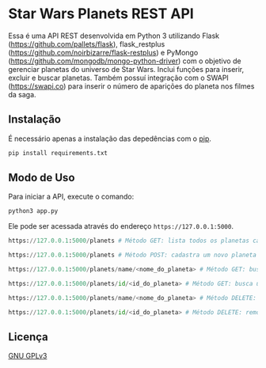 # Star Wars Planets REST API

Essa é uma API REST desenvolvida em Python 3 utilizando Flask (https://github.com/pallets/flask), flask_restplus (https://github.com/noirbizarre/flask-restplus) e PyMongo (https://github.com/mongodb/mongo-python-driver) com o objetivo de gerenciar planetas do universo de Star Wars. Inclui funções para inserir, excluir e buscar planetas. Também possuí integração com o SWAPI (https://swapi.co) para inserir o número de aparições do planeta nos filmes da saga.

## Instalação

É necessário apenas a instalação das depedências com o [pip](https://pip.pypa.io/en/stable/).

```bash
pip install requirements.txt
```

## Modo de Uso

Para iniciar a API, execute o comando:
```python
python3 app.py
```
Ele pode ser acessada através do endereço ```https://127.0.0.1:5000```.
```python
https://127.0.0.1:5000/planets # Método GET: lista todos os planetas cadastrados no banco de dados

https://127.0.0.1:5000/planets # Método POST: cadastra um novo planeta no banco de dados

https://127.0.0.1:5000/planets/name/<nome_do_planeta> # Método GET: busca um planeta pelo nome

https://127.0.0.1:5000/planets/id/<id_do_planeta> # Método GET: busca um planeta pelo id

https://127.0.0.1:5000/planets/name/<nome_do_planeta> # Método DELETE: remove um planeta com nome correspondente

https://127.0.0.1:5000/planets/id/<id_do_planeta> # Método DELETE: remove um planeta com id correspondente
```
## Licença
[GNU GPLv3](https://choosealicense.com/licenses/gpl-3.0/)
